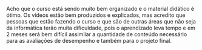 Acho que o curso está sendo muito bem organizado e o material didático é ótimo.
Os vídeos estão bem produzidos e explicados, mas acredito que pessoas que estão fazendo o curso e que são de outras áreas que não seja da informática terão muita dificuldade, pois o aprendizado leva tempo e em 2 meses será bem difícil assimilar a quantidade de conteúdo necessário para as avaliações de desempenho e também para o projeto final.
